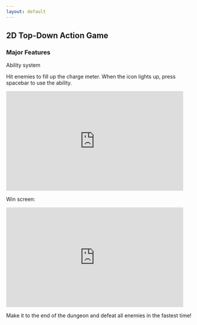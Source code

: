 ```yaml
---
layout: default
---
```


<h2>2D Top-Down Action Game</h2>
<h3>Major Features</h3>
Ability system
<p>Hit enemies to fill up the charge meter. When the icon lights up, press spacebar to use the ability.</p>
<iframe src="https://giphy.com/embed/FVmd1KWe56W2fJVR2r" width="480" height="270" frameBorder="0" class="giphy-embed" allowFullScreen></iframe><p><a href="https://giphy.com/gifs/FVmd1KWe56W2fJVR2r"></a></p>

Win screen:
<iframe src="https://giphy.com/embed/JVs4wZt8cRZrFEWKsp" width="480" height="270" frameBorder="0" class="giphy-embed" allowFullScreen></iframe><p><a href="https://giphy.com/gifs/JVs4wZt8cRZrFEWKsp"></a></p>
<p>Make it to the end of the dungeon and defeat all enemies in the fastest time!</p>
